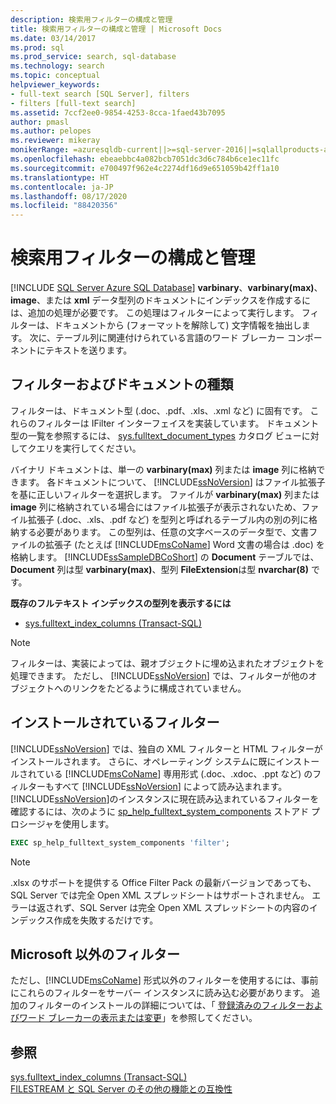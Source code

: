 ```yaml
---
description: 検索用フィルターの構成と管理
title: 検索用フィルターの構成と管理 | Microsoft Docs
ms.date: 03/14/2017
ms.prod: sql
ms.prod_service: search, sql-database
ms.technology: search
ms.topic: conceptual
helpviewer_keywords:
- full-text search [SQL Server], filters
- filters [full-text search]
ms.assetid: 7ccf2ee0-9854-4253-8cca-1faed43b7095
author: pmasl
ms.author: pelopes
ms.reviewer: mikeray
monikerRange: =azuresqldb-current||>=sql-server-2016||=sqlallproducts-allversions||>=sql-server-linux-2017||=azuresqldb-mi-current
ms.openlocfilehash: ebeaebbc4a082bcb7051dc3d6c784b6ce1ec11fc
ms.sourcegitcommit: e700497f962e4c2274df16d9e651059b42ff1a10
ms.translationtype: HT
ms.contentlocale: ja-JP
ms.lasthandoff: 08/17/2020
ms.locfileid: "88420356"
---
```

# <a name="configure-and-manage-filters-for-search"></a>検索用フィルターの構成と管理
[!INCLUDE [SQL Server Azure SQL Database](../../includes/applies-to-version/sql-asdb.md)]
  **varbinary**、**varbinary(max)**、**image**、または **xml** データ型列のドキュメントにインデックスを作成するには、追加の処理が必要です。 この処理はフィルターによって実行します。 フィルターは、ドキュメントから (フォーマットを解除して) 文字情報を抽出します。 次に、テーブル列に関連付けられている言語のワード ブレーカー コンポーネントにテキストを送ります。  
 
## <a name="filters-and-document-types"></a>フィルターおよびドキュメントの種類
フィルターは、ドキュメント型 (.doc、.pdf、.xls、.xml など) に固有です。 これらのフィルターは IFilter インターフェイスを実装しています。 ドキュメント型の一覧を参照するには、 [sys.fulltext_document_types](../../relational-databases/system-catalog-views/sys-fulltext-document-types-transact-sql.md) カタログ ビューに対してクエリを実行してください。  
  
バイナリ ドキュメントは、単一の **varbinary(max)** 列または **image** 列に格納できます。 各ドキュメントについて、 [!INCLUDE[ssNoVersion](../../includes/ssnoversion-md.md)] はファイル拡張子を基に正しいフィルターを選択します。 ファイルが **varbinary(max)** 列または **image** 列に格納されている場合にはファイル拡張子が表示されないため、ファイル拡張子 (.doc、.xls、.pdf など) を型列と呼ばれるテーブル内の別の列に格納する必要があります。 この型列は、任意の文字ベースのデータ型で、文書ファイルの拡張子 (たとえば [!INCLUDE[msCoName](../../includes/msconame-md.md)] Word 文書の場合は .doc) を格納します。 [!INCLUDE[ssSampleDBCoShort](../../includes/sssampledbcoshort-md.md)] の **Document** テーブルでは、 **Document** 列は型 **varbinary(max)**、型列 **FileExtension**は型 **nvarchar(8)** です。  

**既存のフルテキスト インデックスの型列を表示するには**  
  
-   [sys.fulltext_index_columns &#40;Transact-SQL&#41;](../../relational-databases/system-catalog-views/sys-fulltext-index-columns-transact-sql.md)  
  
> [!NOTE]  
>  フィルターは、実装によっては、親オブジェクトに埋め込まれたオブジェクトを処理できます。 ただし、 [!INCLUDE[ssNoVersion](../../includes/ssnoversion-md.md)] では、フィルターが他のオブジェクトへのリンクをたどるように構成されていません。  

## <a name="installed-filters"></a>インストールされているフィルター 
[!INCLUDE[ssNoVersion](../../includes/ssnoversion-md.md)] では、独自の XML フィルターと HTML フィルターがインストールされます。 さらに、オペレーティング システムに既にインストールされている [!INCLUDE[msCoName](../../includes/msconame-md.md)] 専用形式 (.doc、.xdoc、.ppt など) のフィルターもすべて [!INCLUDE[ssNoVersion](../../includes/ssnoversion-md.md)] によって読み込まれます。 [!INCLUDE[ssNoVersion](../../includes/ssnoversion-md.md)]のインスタンスに現在読み込まれているフィルターを確認するには、次のように [sp_help_fulltext_system_components](../../relational-databases/system-stored-procedures/sp-help-fulltext-system-components-transact-sql.md) ストアド プロシージャを使用します。  

```sql
EXEC sp_help_fulltext_system_components 'filter';   
```  

> [!NOTE]
> .xlsx のサポートを提供する Office Filter Pack の最新バージョンであっても、SQL Server では完全 Open XML スプレッドシートはサポートされません。  エラーは返されず、SQL Server は完全 Open XML スプレッドシートの内容のインデックス作成を失敗するだけです。

## <a name="non-microsoft-filters"></a>Microsoft 以外のフィルター
ただし、[!INCLUDE[msCoName](../../includes/msconame-md.md)] 形式以外のフィルターを使用するには、事前にこれらのフィルターをサーバー インスタンスに読み込む必要があります。 追加のフィルターのインストールの詳細については、「 [登録済みのフィルターおよびワード ブレーカーの表示または変更](../../relational-databases/search/view-or-change-registered-filters-and-word-breakers.md)」を参照してください。  
  
  
## <a name="see-also"></a>参照  
 [sys.fulltext_index_columns &#40;Transact-SQL&#41;](../../relational-databases/system-catalog-views/sys-fulltext-index-columns-transact-sql.md)   
 [FILESTREAM と SQL Server のその他の機能との互換性](../../relational-databases/blob/filestream-compatibility-with-other-sql-server-features.md)  
  
  
